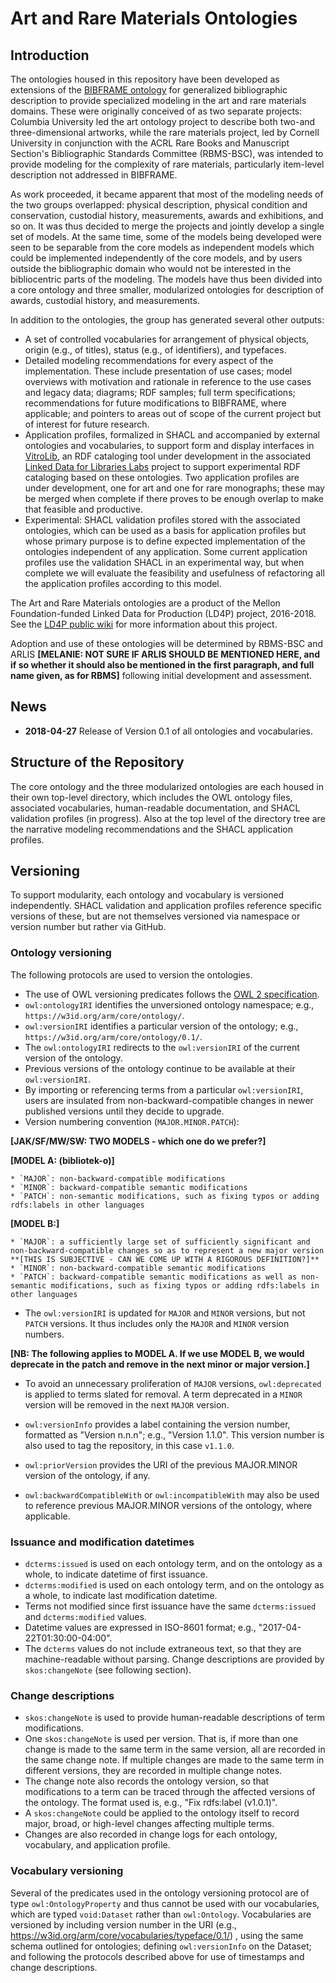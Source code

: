Art and Rare Materials Ontologies
==========================

Introduction
------------

The ontologies housed in this repository have been developed as extensions of the [BIBFRAME ontology](http://id.loc.gov/ontologies/bibframe/) 
for generalized bibliographic description to provide specialized modeling in the art and rare materials domains. These were originally conceived of as
two separate projects: Columbia University led the art ontology project to describe both two-and three-dimensional artworks, while the rare materials 
project, led by Cornell University in conjunction with the ACRL Rare Books and Manuscript Section's Bibliographic Standards Committee (RBMS-BSC), was
intended to provide modeling for the complexity of rare materials, particularly item-level description not addressed in BIBFRAME. 

As work proceeded, it became apparent that most of the modeling needs of the two groups overlapped: physical description, physical condition and conservation,
custodial history, measurements, awards and exhibitions, and so on. It was thus decided to merge the projects and jointly develop a single set of models. 
At the same time, some of the models being developed were seen to be separable from the core models as independent models which could be implemented 
independently of the core models, and by users outside the bibliographic domain who would not be interested in the bibliocentric parts of the modeling. 
The models have thus been divided into a core ontology and three smaller, modularized ontologies for description of awards, custodial history, and measurements.

In addition to the ontologies, the group has generated several other outputs:
- A set of controlled vocabularies for arrangement of physical objects, origin (e.g., of titles), status (e.g., of identifiers), 
and typefaces.
- Detailed modeling recommendations for every aspect of the implementation. These include presentation of use cases; model overviews with motivation and rationale
in reference to the use cases and legacy data; diagrams; RDF samples; full term specifications; recommendations for future modifications to BIBFRAME, where applicable; 
and pointers to areas out of scope of the current project but of interest for future research.
- Application profiles, formalized in SHACL and accompanied by external ontologies and vocabularies, to support form and display interfaces 
in [VitroLib](https://github.com/ld4l-labs/vitrolib), an RDF cataloging tool under development in the associated 
[Linked Data for Libraries Labs](https://wiki.duraspace.org/pages/viewpage.action?pageId=77447730) project to support experimental
RDF cataloging based on these ontologies. Two application profiles are under development, one for art and one for rare monographs; these may be merged
when complete if there proves to be enough overlap to make that feasible and productive.
- Experimental: SHACL validation profiles stored with the associated ontologies, which can be used as a basis for application profiles but whose primary
purpose is to define expected implementation of the ontologies independent of any application. Some current application profiles use the validation
SHACL in an experimental way, but when complete we will evaluate the feasibility and usefulness of refactoring all the application profiles
according to this model.

The Art and Rare Materials ontologies are a product of the Mellon Foundation-funded Linked Data for Production (LD4P) project, 2016-2018. 
See the [LD4P public wiki](https://wiki.duraspace.org/pages/viewpage.action?pageId=74515029) for more information about this project. 

Adoption and use of these ontologies will be determined by RBMS-BSC and ARLIS **[MELANIE: NOT SURE IF ARLIS SHOULD BE MENTIONED HERE, and if so whether
it should also be mentioned in the first paragraph, and full name given, as for RBMS]** following initial development and assessment.

News
-------------

* **2018-04-27** Release of Version 0.1 of all ontologies and vocabularies.

Structure of the Repository
--------------

The core ontology and the three modularized ontologies are each housed in their own top-level directory, which includes the OWL ontology files, 
associated vocabularies, human-readable documentation, and SHACL validation profiles (in progress). Also at the top level of the directory tree
are the narrative modeling recommendations and the SHACL application profiles. 

Versioning
-----------

To support modularity, each ontology and vocabulary is versioned independently. SHACL validation and application profiles reference specific 
versions of these, but are not themselves versioned via namespace or version number but rather via GitHub.


### Ontology versioning

The following protocols are used to version the ontologies. 

* The use of OWL versioning predicates follows the [OWL 2 specification](https://www.w3.org/TR/owl2-syntax/#Ontology_IRI_and_Version_IRI).
* `owl:ontologyIRI` identifies the unversioned ontology namespace; e.g., `https://w3id.org/arm/core/ontology/`.
* `owl:versionIRI` identifies a particular version of the ontology; e.g., `https://w3id.org/arm/core/ontology/0.1/`. 
* The `owl:ontologyIRI` redirects to the `owl:versionIRI` of the current version of the ontology.
* Previous versions of the ontology continue to be available at their `owl:versionIRI`.
* By importing or referencing terms from a particular `owl:versionIRI`, users are insulated from non-backward-compatible changes in newer published versions until they decide to upgrade.
* Version numbering convention (`MAJOR.MINOR.PATCH`):

**[JAK/SF/MW/SW: TWO MODELS - which one do we prefer?]**

**[MODEL A: (bibliotek-o)]**

    * `MAJOR`: non-backward-compatible modifications
    * `MINOR`: backward-compatible semantic modifications
    * `PATCH`: non-semantic modifications, such as fixing typos or adding rdfs:labels in other languages
    
**[MODEL B:]**

    * `MAJOR`: a sufficiently large set of sufficiently significant and non-backward-compatible changes so as to represent a new major version 
    **[THIS IS SUBJECTIVE - CAN WE COME UP WITH A RIGOROUS DEFINITION?]**
    * `MINOR`: non-backward-compatible semantic modifications
    * `PATCH`: backward-compatible semantic modifications as well as non-semantic modifications, such as fixing typos or adding rdfs:labels in other languages
    
* The `owl:versionIRI` is updated for `MAJOR` and `MINOR` versions, but not `PATCH` versions. It thus includes only the `MAJOR` and `MINOR` version numbers.

**[NB: The following applies to MODEL A. If we use MODEL B, we would deprecate in the patch and remove in the next minor or major version.]**

* To avoid an unnecessary proliferation of `MAJOR` versions, `owl:deprecated` is applied to terms slated for removal. A term deprecated in a `MINOR` version will be removed in the next `MAJOR` version. 

* `owl:versionInfo` provides a label containing the version number, formatted as "Version n.n.n"; e.g., "Version 1.1.0". This version number is also used to tag the repository, in this case `v1.1.0`. 
* `owl:priorVersion` provides the URI of the previous MAJOR.MINOR version of the ontology, if any.
* `owl:backwardCompatibleWith` or `owl:incompatibleWith` may also be used to reference previous MAJOR.MINOR versions of the ontology, where applicable.


### Issuance and modification datetimes
* `dcterms:issued` is used on each ontology term, and on the ontology as a whole, to indicate datetime of first issuance.
* `dcterms:modified` is used on each ontology term, and on the ontology as a whole, to indicate last modification datetime. 
* Terms not modified since first issuance have the same `dcterms:issued` and `dcterms:modified` values.
* Datetime values are expressed in ISO-8601 format; e.g., "2017-04-22T01:30:00-04:00".
* The `dcterms` values do not include extraneous text, so that they are machine-readable without parsing. Change descriptions are provided by `skos:changeNote` (see following section).

### Change descriptions
* `skos:changeNote` is used to provide human-readable descriptions of term modifications. 
* One `skos:changeNote` is used per version. That is, if more than one change is made to the same term in the same version, all are recorded in the same change note. If multiple changes are made to the same term in different versions, they are recorded in multiple change notes.
* The change note also records the ontology version, so that modifications to a term can be traced through the affected versions of the ontology. The format used is, e.g., "Fix rdfs:label (v1.0.1)".
* A `skos:changeNote` could be applied to the ontology itself to record major, broad, or high-level changes affecting multiple terms.
* Changes are also recorded in change logs for each ontology, vocabulary, and application profile. 

### Vocabulary versioning

Several of the predicates used in the ontology versioning protocol are of type `owl:OntologyProperty` and thus cannot be used with our vocabularies, which are typed `void:Dataset` rather than
`owl:Ontology`.  Vocabularies are versioned by including version number in the URI (e.g., https://w3id.org/arm/core/vocabularies/typeface/0.1/) , using the same schema outlined for ontologies; defining `owl:versionInfo` on the Dataset; 
and following the protocols described above for use of timestamps and change descriptions. 
